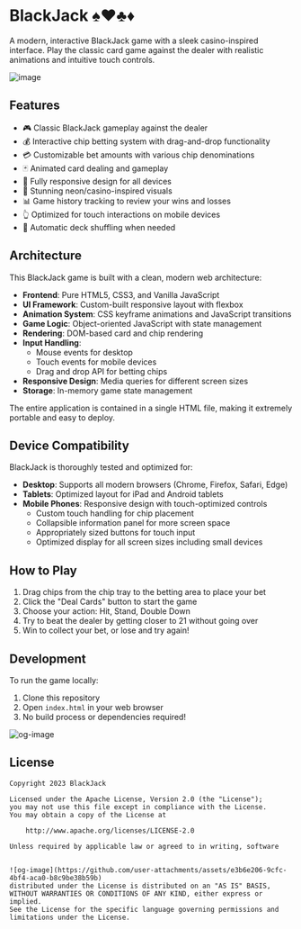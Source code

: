 # BlackJack ♠️♥️♣️♦️

A modern, interactive BlackJack game with a sleek casino-inspired interface. Play the classic card game against the dealer with realistic animations and intuitive touch controls.

![image](https://github.com/user-attachments/assets/1a2a42b0-766b-4c8b-a7c9-c467e11ff289)


## Features

- 🎮 Classic BlackJack gameplay against the dealer
- 💰 Interactive chip betting system with drag-and-drop functionality
- 💳 Customizable bet amounts with various chip denominations
- 🃏 Animated card dealing and gameplay
- 📱 Fully responsive design for all devices
- 🌈 Stunning neon/casino-inspired visuals
- 📊 Game history tracking to review your wins and losses
- 👆 Optimized for touch interactions on mobile devices
- 🔄 Automatic deck shuffling when needed

## Architecture

This BlackJack game is built with a clean, modern web architecture:

- **Frontend**: Pure HTML5, CSS3, and Vanilla JavaScript
- **UI Framework**: Custom-built responsive layout with flexbox
- **Animation System**: CSS keyframe animations and JavaScript transitions
- **Game Logic**: Object-oriented JavaScript with state management
- **Rendering**: DOM-based card and chip rendering
- **Input Handling**: 
  - Mouse events for desktop
  - Touch events for mobile devices
  - Drag and drop API for betting chips
- **Responsive Design**: Media queries for different screen sizes
- **Storage**: In-memory game state management

The entire application is contained in a single HTML file, making it extremely portable and easy to deploy.

## Device Compatibility

BlackJack is thoroughly tested and optimized for:

- **Desktop**: Supports all modern browsers (Chrome, Firefox, Safari, Edge)
- **Tablets**: Optimized layout for iPad and Android tablets
- **Mobile Phones**: Responsive design with touch-optimized controls
  - Custom touch handling for chip placement
  - Collapsible information panel for more screen space
  - Appropriately sized buttons for touch input
  - Optimized display for all screen sizes including small devices

## How to Play

1. Drag chips from the chip tray to the betting area to place your bet
2. Click the "Deal Cards" button to start the game
3. Choose your action: Hit, Stand, Double Down
4. Try to beat the dealer by getting closer to 21 without going over
5. Win to collect your bet, or lose and try again!

## Development

To run the game locally:

1. Clone this repository
2. Open `index.html` in your web browser
3. No build process or dependencies required!

![og-image](https://github.com/user-attachments/assets/e3b6e206-9cfc-4bf4-aca0-b8c9be38b59b)

## License

```
Copyright 2023 BlackJack

Licensed under the Apache License, Version 2.0 (the "License");
you may not use this file except in compliance with the License.
You may obtain a copy of the License at

    http://www.apache.org/licenses/LICENSE-2.0

Unless required by applicable law or agreed to in writing, software


![og-image](https://github.com/user-attachments/assets/e3b6e206-9cfc-4bf4-aca0-b8c9be38b59b)
distributed under the License is distributed on an "AS IS" BASIS,
WITHOUT WARRANTIES OR CONDITIONS OF ANY KIND, either express or implied.
See the License for the specific language governing permissions and
limitations under the License.
``` 
